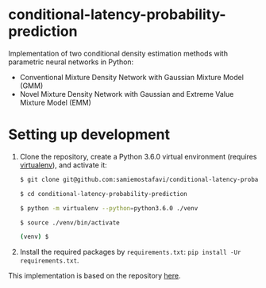 # conditional-latency-probability-prediction

Implementation of two conditional density estimation methods with parametric neural networks in Python:

* Conventional Mixture Density Network with Gaussian Mixture Model (GMM)
* Novel Mixture Density Network with Gaussian and Extreme Value Mixture Model (EMM)

# Setting up development

1. Clone the repository, create a Python 3.6.0 virtual environment (requires [virtualenv](https://pypi.org/project/virtualenv/)), and activate it:

    ``` bash
    $ git clone git@github.com:samiemostafavi/conditional-latency-probability-prodiction.git
    
    $ cd conditional-latency-probability-prediction

    $ python -m virtualenv --python=python3.6.0 ./venv

    $ source ./venv/bin/activate

    (venv) $ 
    ```
    
2. Install the required packages by `requirements.txt`: `pip install -Ur requirements.txt`.

This implementation is based on the repository [here](https://github.com/freelunchtheorem/Conditional_Density_Estimation).
